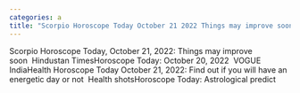 ```yaml
---
categories: a
title: "Scorpio Horoscope Today October 21 2022 Things may improve soon  Hindustan Times"
---
```

Scorpio Horoscope Today, October 21, 2022: Things may improve soon&nbsp;&nbsp;Hindustan TimesHoroscope Today: October 20, 2022&nbsp;&nbsp;VOGUE IndiaHealth Horoscope Today October 21, 2022: Find out if you will have an energetic day or not&nbsp;&nbsp;Health shotsHoroscope Today: Astrological predict